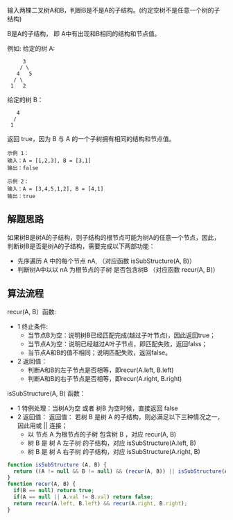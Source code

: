 输入两棵二叉树A和B，判断B是不是A的子结构。(约定空树不是任意一个树的子结构)

B是A的子结构， 即 A中有出现和B相同的结构和节点值。

例如:
给定的树 A:
```
     3
    / \
   4   5
  / \
 1   2
```

给定的树 B：
```
   4 
  /
 1
```

返回 true，因为 B 与 A 的一个子树拥有相同的结构和节点值。

```
示例 1：
输入：A = [1,2,3], B = [3,1]
输出：false
```

```
示例 2：
输入：A = [3,4,5,1,2], B = [4,1]
输出：true
```

## 解题思路
如果树B是树A的子结构，则子结构的根节点可能为树A的任意一个节点，因此，判断树B是否是树A的子结构，需要完成以下两部功能：
- 先序遍历 A 中的每个节点 nA, （对应函数 isSubStructure(A, B)）
- 判断树A中以以 nA 为根节点的子树 是否包含树B （对应函数 recur(A, B)）

## 算法流程
recur(A, B）函数:
- 1 终止条件:
  - 当节点B为空：说明树B已经匹配完成(越过子叶节点)，因此返回true；
  - 当节点A为空：说明已经越过A叶子节点，即匹配失败，返回falss；
  - 当节点A和B的值不相同；说明匹配失败，返回false。
- 2 返回值：
  - 判断A和B的左子节点是否相等，即recur(A.left, B.left)
  - 判断A和B的右子节点是否相等，即recur(A.right, B.right) 

isSubStructure(A, B) 函数：
- 1 特例处理：当树A为空 或者 树B 为空时候，直接返回 false
- 2 返回值： 返回值： 若树 B 是树 A 的子结构，则必满足以下三种情况之一，因此用或 || 连接；  
  -  以 节点 A 为根节点的子树 包含树 B ，对应 recur(A, B)
  -  树 B 是 树 A 左子树 的子结构，对应 isSubStructure(A.left, B)
  -  树 B 是 树 A 右子树 的子结构，对应 isSubStructure(A.right, B)

```js
function isSubStructure (A, B) {
  return ((A != null && B != null) && (recur(A, B)) || isSubStructure(A.left, B) || isSubStructure(A.right, B))
}
function recur(A, B) {
  if(B == null) return true;
  if(A == null || A.val != B.val) return false;
  return recur(A.left, B.left) && recur(A.right, B.right);
}
```